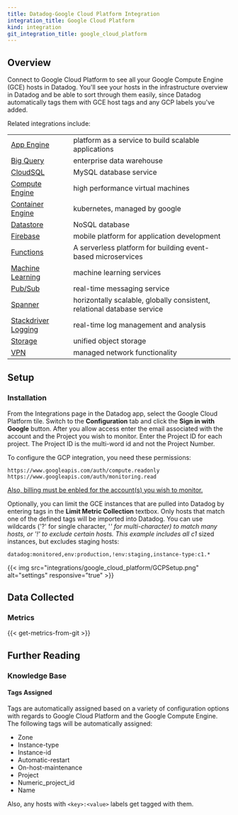 ```yaml
---
title: Datadog-Google Cloud Platform Integration
integration_title: Google Cloud Platform
kind: integration
git_integration_title: google_cloud_platform
---
```


## Overview

Connect to Google Cloud Platform to see all your Google Compute Engine (GCE) hosts in Datadog. You'll see your hosts in the infrastructure overview in Datadog and be able to sort through them easily, since Datadog automatically tags them with GCE host tags and any GCP labels you've added.

Related integrations include:

|||
|-------------|-------------|
| [App Engine](/integrations/google_app_engine) | platform as a service to build scalable applications |
| [Big Query](/integrations/google_cloud_big_query) | enterprise data warehouse |
| [CloudSQL](/integrations/google_cloudsql) | MySQL database service |
| [Compute Engine](/integrations/google_compute_engine) | high performance virtual machines |
| [Container Engine](/integrations/google_container_engine) | kubernetes, managed by google |
| [Datastore](/integrations/google_cloud_datastore) | NoSQL database |
| [Firebase](/integrations/google_cloud_firebase) | mobile platform for application development |
| [Functions](/integrations/google_cloud_functions) | A serverless platform for building event-based microservices |
| [Machine Learning](/integrations/google_cloud_ml) | machine learning services |
| [Pub/Sub](/integrations/google_cloud_pubsub) | real-time messaging service |
| [Spanner](/integrations/google_cloud_spanner) | horizontally scalable, globally consistent, relational database service |
| [Stackdriver Logging](/integrations/google_stackdriver_logging) | real-time log management and analysis  |
| [Storage](/integrations/google_cloud_storage) | unified object storage |
| [VPN](/integrations/google_cloud_vpn) | managed network functionality |

## Setup
### Installation

From the Integrations page in the Datadog app, select the Google Cloud Platform tile. Switch to the **Configuration** tab and click the **Sign in with Google** button. After you allow access enter the email associated with the account and the Project you wish to monitor. Enter the Project ID for each project. The Project ID is the multi-word id and not the Project Number.

To configure the GCP integration, you need these permissions:

~~~
https://www.googleapis.com/auth/compute.readonly
https://www.googleapis.com/auth/monitoring.read
~~~

[Also, billing must be enbled for the account(s) you wish to monitor.][1]


Optionally, you can limit the GCE instances that are pulled into Datadog by entering tags in the **Limit Metric Collection** textbox. Only hosts that match one of the defined tags will be imported into Datadog. You can use wildcards ('?' for single character, '*' for multi-character) to match many hosts, or '!' to exclude certain hosts. This example includes all c1* sized instances, but excludes staging hosts:

~~~
datadog:monitored,env:production,!env:staging,instance-type:c1.*
~~~

{{< img src="integrations/google_cloud_platform/GCPSetup.png" alt="settings" responsive="true" >}}

## Data Collected
### Metrics

{{< get-metrics-from-git >}}

## Further Reading
### Knowledge Base
#### Tags Assigned

Tags are automatically assigned based on a variety of configuration options with regards to Google Cloud Platform and the Google Compute Engine. The following tags will be automatically assigned:

* Zone
* Instance-type
* Instance-id
* Automatic-restart
* On-host-maintenance
* Project
* Numeric_project_id
* Name

Also, any hosts with `<key>:<value>` labels get tagged with them.

[1]: https://support.google.com/cloud/answer/6293499?hl=en
